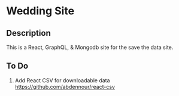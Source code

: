 # Wedding Site

## Description

This is a React, GraphQL, & Mongodb site for the save the data site.

## To Do
1. Add React CSV for downloadable data https://github.com/abdennour/react-csv